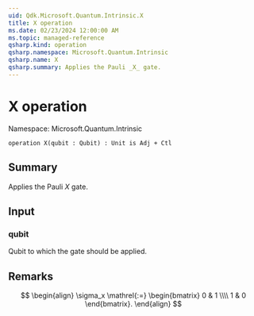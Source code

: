```yaml
---
uid: Qdk.Microsoft.Quantum.Intrinsic.X
title: X operation
ms.date: 02/23/2024 12:00:00 AM
ms.topic: managed-reference
qsharp.kind: operation
qsharp.namespace: Microsoft.Quantum.Intrinsic
qsharp.name: X
qsharp.summary: Applies the Pauli _X_ gate.
---
```


# X operation

Namespace: Microsoft.Quantum.Intrinsic

```qsharp
operation X(qubit : Qubit) : Unit is Adj + Ctl
```

## Summary
Applies the Pauli _X_ gate.

## Input
### qubit
Qubit to which the gate should be applied.

## Remarks
$$
\begin{align}
    \sigma_x \mathrel{:=}
    \begin{bmatrix}
        0 & 1 \\\\
        1 & 0
    \end{bmatrix}.
\end{align}
$$
